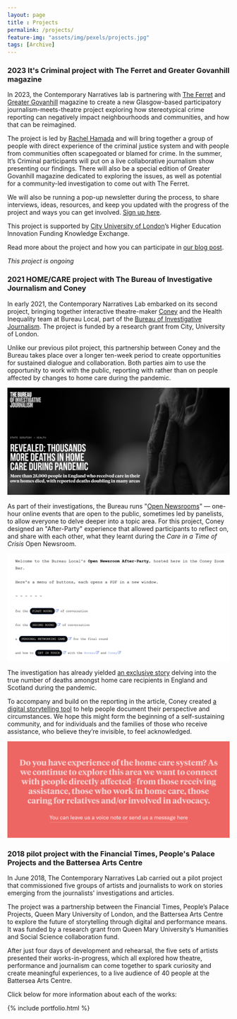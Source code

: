 ```yaml
--- 
layout: page
title : Projects 
permalink: /projects/
feature-img: "assets/img/pexels/projects.jpg"
tags: [Archive]
---
```


### 2023 It's Criminal project with The Ferret and Greater Govanhill magazine

In 2023, the Contemporary Narratives lab is partnering with [The Ferret](https://theferret.scot/) and [Greater Govanhill](https://www.greatergovanhill.com/) magazine to create a new Glasgow-based participatory journalism-meets-theatre project exploring how stereotypical crime reporting can negatively impact neighbourhoods and communities, and how that can be reimagined.

The project is led by [Rachel Hamada](https://twitter.com/rachelhamada) and will bring together a group of people with direct experience of the criminal justice system and with people from communities often scapegoated or blamed for crime. In the summer, It’s Criminal participants will put on a live collaborative journalism show presenting our findings. There will also be a special edition of Greater Govanhill magazine dedicated to exploring the issues, as well as potential for a community-led investigation to come out with The Ferret.

We will also be running a pop-up newsletter during the process, to share interviews, ideas, resources, and keep you updated with the progress of the project and ways you can get involved. [Sign up here](https://docs.google.com/forms/d/e/1FAIpQLScgz12bBVjk9BUdrhfvQKxxEMICoTqzyTfgYow_6PLxz3jpnA/viewform?usp=sf_link).

This project is supported by [City University of London](https://www.city.ac.uk/)’s Higher Education Innovation Funding Knowledge Exchange.

Read more about the project and how you can participate in [our blog post](https://contemporarynarratives.org/2023/02/13/its-criminal.html).

_This project is ongoing_

### 2021 HOME/CARE project with The Bureau of Investigative Journalism and Coney

In early 2021, the Contemporary Narratives Lab embarked on its second project, bringing together interactive theatre-maker [Coney](https://www.youhavefoundconey.net/) and the Health Inequality team at Bureau Local, part of the [Bureau of Investigative Journalism](https://www.thebureauinvestigates.com/). The project is funded by a research grant from City, University of London. 

Unlike our previous pilot project, this partnership between Coney and the Bureau takes place over a longer ten-week period to create opportunities for sustained dialogue and collaboration. Both parties aim to use the opportunity to work with the public, reporting with rather than on people affected by changes to home care during the pandemic.

![](/assets/img/ConeyTBIJ/homecare.png)

As part of their investigations, the Bureau runs "[Open Newsrooms](https://docs.google.com/document/d/1sQRM7I715kuEZJu3N6QODgDgRnRjHhYfYZHxZnKMOwg/edit)" &mdash; one-hour online events that are open to the public, sometimes led by panelists, to allow everyone to delve deeper into a topic area. For this project, Coney designed an "After-Party" experience that allowed participants to reflect on, and share with each other, what they learnt during the _Care in a Time of Crisis_ Open Newsroom.

![](/assets/img/ConeyTBIJ/afterparty.png)

The investigation has already yielded [an exclusive story](https://www.thebureauinvestigates.com/stories/2021-05-10/revealed-thousands-of-pandemic-deaths-in-home-care) delving into the true number of deaths amongst home care recipients in England and Scotland during the pandemic.

To accompany and build on the reporting in the article, Coney created [a digital storytelling tool](https://www.youhavefoundconey.net/bureaulocal/) to help people document their perspective and circumstances. We hope this might form the beginning of a self-sustaining community, and for individuals and the families of those who receive assistance, who believe they’re invisible, to feel acknowledged.

![](/assets/img/ConeyTBIJ/coneytool.png)


### 2018 pilot project with the Financial Times, People's Palace Projects and the Battersea Arts Centre

In June 2018, The Contemporary Narratives Lab carried out a pilot project that commissioned five groups of artists and journalists to work on stories emerging from the journalists' investigations and articles.

The project was a partnership between the Financial Times, People’s Palace Projects, Queen Mary University of London, and the Battersea Arts Centre to explore the future of storytelling through digital and performance means. It was funded by a research grant from Queen Mary University’s Humanities and Social Science collaboration fund.

After just four days of development and rehearsal, the five sets of artists presented their works-in-progress, which all explored how theatre, performance and journalism can come together to spark curiosity and create meaningful experiences, to a live audience of 40 people at the Battersea Arts Centre. 

Click below for more information about each of the works:

{% include portfolio.html %}
